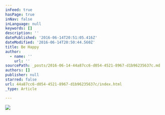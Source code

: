 ```yaml
---
inFeed: true
hasPage: true
inNav: false
inLanguage: null
keywords: []
description: ''
datePublished: '2016-06-14T20:51:05.416Z'
dateModified: '2016-06-14T20:50:44.560Z'
title: Be Happy
author:
  - name: ''
    url: ''
sourcePath: _posts/2016-06-14-44a87cc6-d054-4521-8967-d1b96235637c.md
authors: []
publisher: null
starred: false
url: 44a87cc6-d054-4521-8967-d1b96235637c/index.html
_type: Article

---
```

![](https://the-grid-user-content.s3-us-west-2.amazonaws.com/e7c2f70f-8455-41e2-b6e6-84e6295138f3.jpg)